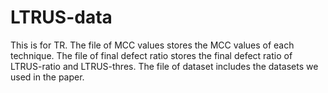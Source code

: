 # LTRUS-data
This is for TR.
The file of MCC values stores the MCC values of each technique.
The file of final defect ratio stores the final defect ratio of LTRUS-ratio and LTRUS-thres.
The file of dataset includes the datasets we used in the paper.
